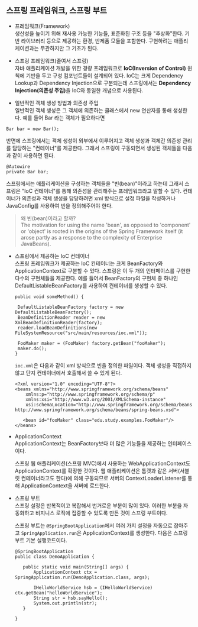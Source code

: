 ## 스프링 프레임워크, 스프링 부트
 
* 프레임워크(Framework)  
생산성을 높이기 위해 재사용 가능한 기능들, 표준화된 구조 등을 "추상화"한다. 기반 라이브러리 등으로 제공하는 환경, 반제품 모듈을 포함한다. 
구현하려는 애플리케이션과는 무관하지만 그 기초가 된다.
 
* 스프링 프레임워크(줄여서 스프링)  
자바 애플리케이션 개발을 위한 경량 프레임워크로 <b>IoC(Inversion of Control)</b> 원칙에 기반을 두고 
구성 컴포넌트들이 설계되어 있다. IoC는 크게 Dependency Lookup과 Dependency Injection으로 구분되는데 스프링에서는 <b>Dependency Injection(의존성 주입)</b>을 
IoC와 동일한 개념으로 사용된다.

* 일반적인 객체 생성 방법과 의존성 주입  
일반적인 객체 생성은 그 객체에 의존하는 클래스에서 new 연산자를 통해 생성한다. 예를 들어 Bar 라는 객체가 필요하다면
```
Bar bar = new Bar();

```

반면에 스프링에서는 객체 생성이 외부에서 이루어지고 객체 생성과 객체간 의존성 관리를 담당하는 "컨테이너"를 제공한다. 그래서 스프링이 구동되면서 
생성된 객체들을 다음과 같이 사용하면 된다.
```
@Autowire
private Bar bar;

```
스프링에서는 애플리케이션을 구성하는 객체들을 "빈(bean)"이라고 하는데 그래서 스프링은 "IoC 컨테이너"를 통해 의존성을 관리해주는 프레임워크라고 말할 수 있다. 컨테이너가 의존성과 객체 생성을 
담당하려면 xml 방식으로 설정 파일을 작성하거나 JavaConfig를 사용하여 빈을 정의해주어야 한다. 

>왜 빈(bean)이라고 할까?<br/>
The motivation for using the name 'bean', as opposed to 'component' or 'object' is rooted in the origins of the Spring Framework itself (it arose partly as a response to the complexity of Enterprise JavaBeans).
   
* 스프링에서 제공하는 IoC 컨테이너  
   스프링 프레임워크가 제공하는 IoC 컨테이너는 크게 BeanFactory와 ApplicationContext로 구분할 수 있다. 스프링은 이 두 개의 인터페이스를 구현한 다수의 
   구현체들을 제공한다. 예를 들어서 BeanFactory의 구현체 중 하나인 DefaultListableBeanFactory를 사용하여 컨테이너를 생성할 수 있다.

   ```
   public void someMethod() {

    DefaultListableBeanFactory factory = new DefaultListableBeanFactory();
    BeanDefinitionReader reader = new XmlBeanDefinitionReader(factory);
    reader.loadBeanDefinitions(new FileSystemResource("src/main/resources/ioc.xml"));

    FooMaker maker = (FooMaker) factory.getBean("fooMaker"); 
    maker.do();
   }
   ```
   `ioc.xml`은 다음과 같이 xml 방식으로 빈을 정의한 파일이다. 객체 생성을 직접하지 않고 단지 컨테이너에서 호출해서 쓸 수 있게 된다.

   ```
   <?xml version="1.0" encoding="UTF-8"?>
   <beans xmlns="http://www.springframework.org/schema/beans"
       xmlns:p="http://www.springframework.org/schema/p"
       xmlns:xsi="http://www.w3.org/2001/XMLSchema-instance"
       xsi:schemaLocation="http://www.springframework.org/schema/beans http://www.springframework.org/schema/beans/spring-beans.xsd">

      <bean id="fooMaker" class="edu.study.examples.FooMaker"/>
   </beans>
   ```
   
* ApplicationContext  
   ApplicationContext는 BeanFactory보다 더 많은 기능들을 제공하는 인터페이스이다.  
   
   스프링 웹 애플리케이션(스프링 MVC)에서 사용하는 WebApplicationContext도 ApplicationContext를 확장한 것이다. 웹 애플리케이션은 톰캣과 같은 서버(서블릿 컨테이너라고도 한다)에 의해 구동되므로 서버의 ContextLoaderListener를 통해 ApplicationContext을 서버에 로드한다.
   
* 스프링 부트  
   스프링 설정은 반복적이고 복잡해서 번거로운 부분이 많이 있다. 이러한 부분을 자동화하고 비지니스 로직에 집중할 수 있도록 만든 것이 스프링 부트이다. 
   
   스프링 부트는 `@SpringBootApplication`에서 여러 가지 설정을 자동으로 잡아주고 `SpringApplication.run`은 ApplicationContext를 생성한다.
   다음은 스프링 부트 기본 실행코드이다. 
   
   ```
   @SpringBootApplication
   public class DemoApplication {

      public static void main(String[] args) {
          ApplicationContext ctx = SpringApplication.run(DemoApplication.class, args);
        
          IHelloWorldService hsb = (IHelloWorldService) ctx.getBean("helloWorldService");
          String str = hsb.sayHello();        
          System.out.println(str);        
      }
   
   }
   ```
   